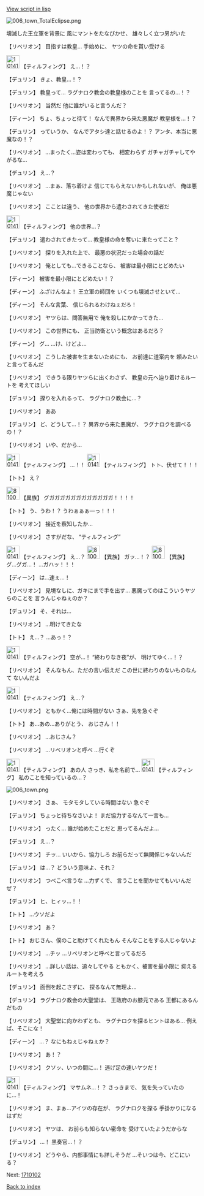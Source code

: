 [View script in lisp](../scripts/1710101.txt)

![006_town_TotalEclipse.png](../images/backgrounds/006_town_TotalEclipse.png)

壊滅した王立軍を背景に
風にマントをたなびかせ、
雄々しく立つ男がいた

【リベリオン】
目指すは教皇…
手始めに、
ヤツの命を貰い受ける

<img src="../images/units/101411.png" alt="101411.png" height="34"/>
【ティルフィング】
え…！？

【デュリン】
きょ、教皇…！？

【デュリン】
教皇って…
ラグナロク教会の教皇様のことを
言ってるの…！？

【リベリオン】
当然だ
他に誰がいると言うんだ？

【ディーン】
ちょ、ちょっと待て！
なんで異界から来た悪魔が
教皇様を…！？

【デュリン】
っていうか、
なんでアタシ達と話せるのよ！？
アンタ、本当に悪魔なの！？

【リベリオン】
…まったく…姿は変わっても、
相変わらず
ガチャガチャしてやがるな…

【デュリン】
え…？

【リベリオン】
…まぁ、落ち着けよ
信じてもらえないかもしれないが、
俺は悪魔じゃない

【リベリオン】
こことは違う、
他の世界から遣わされてきた使者だ

<img src="../images/units/101411.png" alt="101411.png" height="34"/>
【ティルフィング】
他の世界…？

【デュリン】
遣わされてきたって…
教皇様の命を奪いに来たってこと？

【リベリオン】
探りを入れた上で、
最悪の状況だった場合の話だ

【リベリオン】
俺としても…できることなら、
被害は最小限にとどめたい

【ディーン】
被害を最小限にとどめたい！？

【ディーン】
ふざけんなよ！
王立軍の師団を
いくつも壊滅させといて…

【ディーン】
そんな言葉、
信じられるわけねぇだろ！

【リベリオン】
ヤツらは、問答無用で
俺を殺しにかかってきた…

【リベリオン】
この世界にも、
正当防衛という概念はあるだろ？

【ディーン】
グ…
…け、けどよ…

【リベリオン】
こうした被害を生まないためにも、
お前達に道案内を
頼みたいと言ってるんだ

【リベリオン】
できうる限りヤツらに出くわさず、
教皇の元へ辿り着けるルートを
考えてほしい

【デュリン】
探りを入れるって、
ラグナロク教会に…？

【リベリオン】
ああ

【デュリン】
ど、どうして…！？
異界から来た悪魔が、
ラグナロクを調べるの！？

【リベリオン】
いや、だから…

<img src="../images/units/101411.png" alt="101411.png" height="34"/>
【ティルフィング】
…！！

<img src="../images/units/101411.png" alt="101411.png" height="34"/>
【ティルフィング】
トト、伏せて！！！

【トト】
え？

<img src="../images/units/810004.png" alt="810004.png" height="34"/>
【異族】
グガガガガガガガガガガガガ！！！！

【トト】
う、うわ！？
うわぁぁぁ―っ！！！

【リベリオン】
接近を察知したか…

【リベリオン】
さすがだな、
“ティルフィング”

<img src="../images/units/101411.png" alt="101411.png" height="34"/>
【ティルフィング】
え…？

<img src="../images/units/810004.png" alt="810004.png" height="34"/>
【異族】
ガッ…！？

<img src="../images/units/810004.png" alt="810004.png" height="34"/>
【異族】
グ…グガ…！
…ガハッ！！！

【ディーン】
は…速ぇ…！

【リベリオン】
見境なしに、ガキにまで手を出す…
悪魔ってのはこういうヤツらのことを
言うんじゃねぇのか？

【デュリン】
そ、それは…

【リベリオン】
…明けてきたな

【トト】
え…？
…あっ！？

<img src="../images/units/101411.png" alt="101411.png" height="34"/>
【ティルフィング】
空が…！
“終わりなき夜”が、
明けてゆく…！？

【リベリオン】
そんなもん、ただの言い伝えだ
この世に終わりのないものなんて
ないんだよ

<img src="../images/units/101411.png" alt="101411.png" height="34"/>
【ティルフィング】
え…？

【リベリオン】
ともかく…俺には時間がない
さぁ、先を急ぐぞ

【トト】
あ…あの…ありがとう、
おじさん！！

【リベリオン】
…おじさん？

【リベリオン】
…リベリオンと呼べ
…行くぞ

<img src="../images/units/101411.png" alt="101411.png" height="34"/>
【ティルフィング】
あの人
さっき、私を名前で…

<img src="../images/units/101411.png" alt="101411.png" height="34"/>
【ティルフィング】
私のことを知っているの…？

![006_town.png](../images/backgrounds/006_town.png)

【リベリオン】
さぁ、
モタモタしている時間はない
急ぐぞ

【デュリン】
ちょっと待ちなさいよ！
まだ協力するなんて一言も…

【リベリオン】
ったく…
誰が始めたことだと
思ってるんだよ…

【デュリン】
え…？

【リベリオン】
チッ…
いいから、協力しろ
お前らだって無関係じゃないんだ

【デュリン】
は…？
どういう意味よ、それ？

【リベリオン】
つべこべ言うな
…力ずくで、
言うことを聞かせてもいいんだぜ？

【デュリン】
ヒ、ヒィッ…！！

【トト】
…ウソだよ

【リベリオン】
あ？

【トト】
おじさん、僕のこと助けてくれたもん
そんなことをする人じゃないよ

【リベリオン】
…チッ
…リベリオンと呼べと言ってるだろ

【リベリオン】
…詳しい話は、追々してやる
ともかく、被害を最小限に
抑えるルートを考えろ

【デュリン】
面倒を起こさずに、
探るなんて無理よ…

【デュリン】
ラグナロク教会の大聖堂は、
王政府のお膝元である
王都にあるんだもの

【リベリオン】
大聖堂に向かわずとも、
ラグナロクを探るヒントはある…
例えば、そこにな！

【ディーン】
…？
なにもねぇじゃねぇか？

【リベリオン】
あ！？

【リベリオン】
クソッ、いつの間に…！
逃げ足の速いヤツだ！

<img src="../images/units/101411.png" alt="101411.png" height="34"/>
【ティルフィング】
マサムネ…！？
さっきまで、
気を失っていたのに…！

【リベリオン】
ま、まぁ…アイツの存在が、
ラグナロクを探る
手掛かりになるはずだ

【リベリオン】
ヤツは、
お前らも知らない密命を
受けていたようだからな

【デュリン】
…！
黒奏官…！？

【リベリオン】
どうやら、内部事情にも詳しそうだ
…そいつは今、どこにいる？

Next: [1710102](1710102.md)

[Back to index](index.md)
